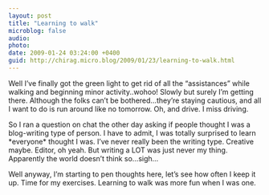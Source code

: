 ```yaml
---
layout: post
title: "Learning to walk"
microblog: false
audio: 
photo: 
date: 2009-01-24 03:24:00 +0400
guid: http://chirag.micro.blog/2009/01/23/learning-to-walk.html
---
```

<p>Well I’ve finally got the green light to get rid of all the “assistances” while walking and beginning minor activity..wohoo! Slowly but surely I’m getting there. Although the folks can’t be bothered…they’re staying cautious, and all I want to do is run around like no tomorrow. Oh, and drive. I miss driving.</p>
<p>So I ran a question on chat the other day asking if people thought I was a blog-writing type of person. I have to admit, I was totally surprised to learn *everyone* thought I was. I’ve never really been the writing type. Creative maybe. Editor, oh yeah. But writing a LOT was just never my thing. Apparently the world doesn’t think so…sigh…</p>
<p>Well anyway, I’m starting to pen thoughts here, let’s see how often I keep it up. Time for my exercises. Learning to walk was more fun when I was one.</p>
